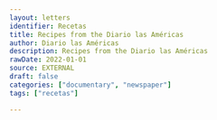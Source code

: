 ```yaml
---
layout: letters
identifier: Recetas
title: Recipes from the Diario las Américas
author: Diario las Américas
description: Recipes from the Diario las Américas
rawDate: 2022-01-01
source: EXTERNAL
draft: false
categories: ["documentary", "newspaper"]
tags: ["recetas"]

---
```




